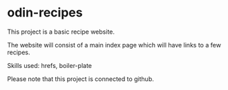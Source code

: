 # odin-recipes

This project is a basic recipe website.

The website will consist of a main index page which will have links to a few recipes.

Skills used: hrefs, boiler-plate

Please note that  this project is connected to github.